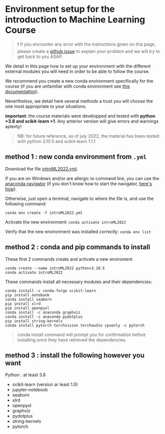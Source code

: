 # Environment setup for the introduction to Machine Learning Course

> :exclamation: if you encounter any error with the instructions given on this page, please create a [github issue](https://github.com/sib-swiss/intro-machine-learning-training/issues/new) to explain your problem  and we will try to get back to you ASAP.


We detail in this page how to set up your environment with the different external modules you will need in order to be able to follow the course.

We recommend you create a new conda environment specifically for the course (if you are unfamiliar with conda environment see [this documentation](https://docs.conda.io/projects/conda/en/latest/user-guide/tasks/manage-environments.html)). 

Nevertheless, we detail here several methods a trust you will choose the one most appropriate to your situations.

**important**: the course materials were developped and tested with **python >3.8 and scikit-learn >1**. Any anterior version will give errors and warnings aplenty!

> NB: for future reference, as of july 2022, the material has been tested with python 3.10.5 and scikit-learn 1.1.1

## method 1 : new conda environment from `.yml`

Download the file [introML2022.yml](https://downgit.github.io/#/home?url=https://github.com/sib-swiss/intro-machine-learning-training/blob/main/introML2022.yml).

If you are on Windows and/or are allergic to command line, you can use the [anaconda navigator](https://docs.anaconda.com/anaconda/navigator/tutorials/manage-environments/#importing-an-environment) (if you don't know how to start the navigator, [here's how](https://docs.anaconda.com/anaconda/navigator/getting-started/#starting-navigator)).


Otherwise, just open a terminal, navigate to where the file is, and use the following command:
```
conda env create -f introML2022.yml
```

Activate the new environment: `conda activate introML2022`

Verify that the new environment was installed correctly: `conda env list`

## method 2 : conda and pip commands to install 

These first 2 commands create and activate a new enviroment
```
conda create --name introML2022 python=3.10.5
conda activate introML2022
```

These commands install all necessary modules and their dependencies:
```
conda install -c conda-forge scikit-learn
pip install notebook
conda install seaborn
pip install xlrd
pip install openpyxl
conda install -c anaconda graphviz
conda install -c anaconda pydotplus
pip install string-kernels
conda install pytorch torchvision torchaudio cpuonly -c pytorch
```

> conda install command will prompt you for confirmation before installing once they have retrieved the dependencies.

## method 3 : install the following however you want

Python : at least 3.8

 * scikit-learn (version ar least 1.0)
 * jupyter-notebook
 * seaborn
 * xlrd
 * openpyxl
 * graphviz
 * pydotplus
 * string-kernels
 * pytorch